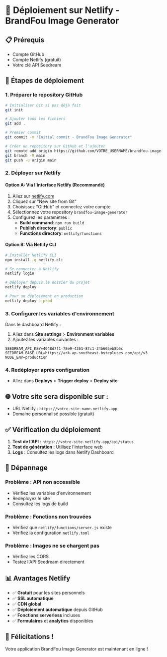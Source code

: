 # 🚀 Déploiement sur Netlify - BrandFou Image Generator

## 📋 Prérequis
- Compte GitHub
- Compte Netlify (gratuit)
- Votre clé API Seedream

## 🔧 Étapes de déploiement

### 1. Préparer le repository GitHub
```bash
# Initialiser Git si pas déjà fait
git init

# Ajouter tous les fichiers
git add .

# Premier commit
git commit -m "Initial commit - BrandFou Image Generator"

# Créer un repository sur GitHub et l'ajouter
git remote add origin https://github.com/VOTRE_USERNAME/brandfou-image-generator.git
git branch -M main
git push -u origin main
```

### 2. Déployer sur Netlify

#### Option A: Via l'interface Netlify (Recommandé)
1. Allez sur [netlify.com](https://netlify.com)
2. Cliquez sur "New site from Git"
3. Choisissez "GitHub" et connectez votre compte
4. Sélectionnez votre repository `brandfou-image-generator`
5. Configurez les paramètres :
   - **Build command**: `npm run build`
   - **Publish directory**: `public`
   - **Functions directory**: `netlify/functions`

#### Option B: Via Netlify CLI
```bash
# Installer Netlify CLI
npm install -g netlify-cli

# Se connecter à Netlify
netlify login

# Déployer depuis le dossier du projet
netlify deploy

# Pour un déploiement en production
netlify deploy --prod
```

### 3. Configurer les variables d'environnement

Dans le dashboard Netlify :
1. Allez dans **Site settings** > **Environment variables**
2. Ajoutez les variables suivantes :

```
SEEDREAM_API_KEY=4048d7f1-78e9-4361-87c1-34b665eb8b5c
SEEDREAM_BASE_URL=https://ark.ap-southeast.bytepluses.com/api/v3
NODE_ENV=production
```

### 4. Redéployer après configuration
- Allez dans **Deploys** > **Trigger deploy** > **Deploy site**

## 🌐 Votre site sera disponible sur :
- URL Netlify : `https://votre-site-name.netlify.app`
- Domaine personnalisé possible (gratuit)

## ✅ Vérification du déploiement

1. **Test de l'API** : `https://votre-site.netlify.app/api/status`
2. **Test de génération** : Utilisez l'interface web
3. **Logs** : Consultez les logs dans Netlify Dashboard

## 🔧 Dépannage

### Problème : API non accessible
- Vérifiez les variables d'environnement
- Redéployez le site
- Consultez les logs de build

### Problème : Fonctions non trouvées
- Vérifiez que `netlify/functions/server.js` existe
- Vérifiez la configuration `netlify.toml`

### Problème : Images ne se chargent pas
- Vérifiez les CORS
- Testez l'API Seedream directement

## 📊 Avantages Netlify
- ✅ **Gratuit** pour les sites personnels
- ✅ **SSL automatique**
- ✅ **CDN global**
- ✅ **Déploiement automatique** depuis GitHub
- ✅ **Fonctions serverless** incluses
- ✅ **Formulaires** et **analytics** disponibles

## 🎉 Félicitations !
Votre application BrandFou Image Generator est maintenant en ligne !
